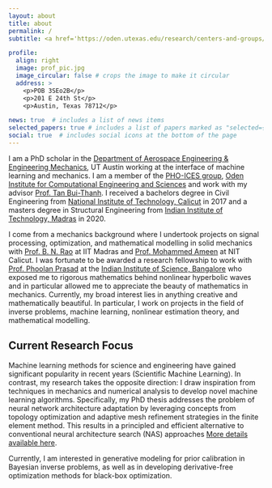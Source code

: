```yaml
---
layout: about
title: about
permalink: /
subtitle: <a href='https://oden.utexas.edu/research/centers-and-groups/probabilistic-high-order-inference-computation-estimation-and-simulation/'>University of Texas at Austin</a>. 

profile:
  align: right
  image: prof_pic.jpg
  image_circular: false # crops the image to make it circular
  address: >
    <p>POB 3SEo2B</p>
    <p>201 E 24th St</p>
    <p>Austin, Texas 78712</p>

news: true  # includes a list of news items
selected_papers: true # includes a list of papers marked as "selected={true}"
social: true  # includes social icons at the bottom of the page
---
```


I am a PhD scholar in the [Department of Aerospace Engineering & Engineering Mechanics](https://www.ae.utexas.edu), UT Austin working at the interface of machine learning and mechanics.  I am a member of the [PHO-ICES group](https://phoices.netlify.app/), [Oden Institute for Computational Engineering and Sciences](https://www.oden.utexas.edu/) and work with my advisor [Prof. Tan Bui-Thanh](https://www.ae.utexas.edu/people/faculty/faculty-directory/bui-thanh). I received a bachelors degree in Civil Engineering from [National Institute of Technology, Calicut](https://nitc.ac.in) in 2017 and a masters degree in Structural Engineering from [Indian Institute of Technology, Madras](https://www.iitm.ac.in) in 2020.

I come from a mechanics background where I undertook projects on signal processing, optimization, and mathematical modelling in solid mechanics with [Prof. B. N. Rao](https://scholar.google.com/citations?user=gklEogwAAAAJ&hl=en&oi=ao) at IIT Madras and [Prof. Mohammed Ameen](http://www.nitc.ac.in/index.php/?url=users/view/77/7/3) at NIT Calicut. I was fortunate to be awarded a research fellowship to work with [Prof. Phoolan Prasad](https://en.wikipedia.org/wiki/Phoolan_Prasad) at the [Indian Institute of Science, Bangalore](https://math.iisc.ac.in) who exposed me to rigorous mathematics behind nonlinear hyperbolic waves and in particular allowed me to appreciate the beauty of mathematics in mechanics. Currently, my broad interest lies in anything creative and mathematically beautiful. In particular, I work on projects in the field of inverse problems, machine learning, nonlinear estimation theory, and mathematical modelling. 

## Current Research Focus

Machine learning methods for science and engineering have gained significant popularity in recent years (Scientific Machine Learning). In contrast, my research takes the opposite direction: I draw inspiration from techniques in mechanics and numerical analysis to develop novel machine learning algorithms. Specifically, my PhD thesis addresses the problem of neural network architecture adaptation by leveraging concepts from topology optimization and adaptive mesh refinement strategies in the finite element method. This results in a principled and efficient alternative to conventional neural architecture search (NAS) approaches [More details available here](https://arxiv.org/abs/2502.06885).

Currently, I am interested in generative modeling for prior calibration in Bayesian inverse problems, as well as in developing derivative-free optimization methods for black-box optimization.
       




